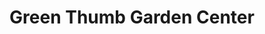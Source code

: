 ---
title: "Green Thumb Garden Center"
url: /ferndale/green-thumb-garden-center/
shop: garden centre
---